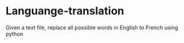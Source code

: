 # Languange-translation
Given a text file, replace all possible words in English to French using python
